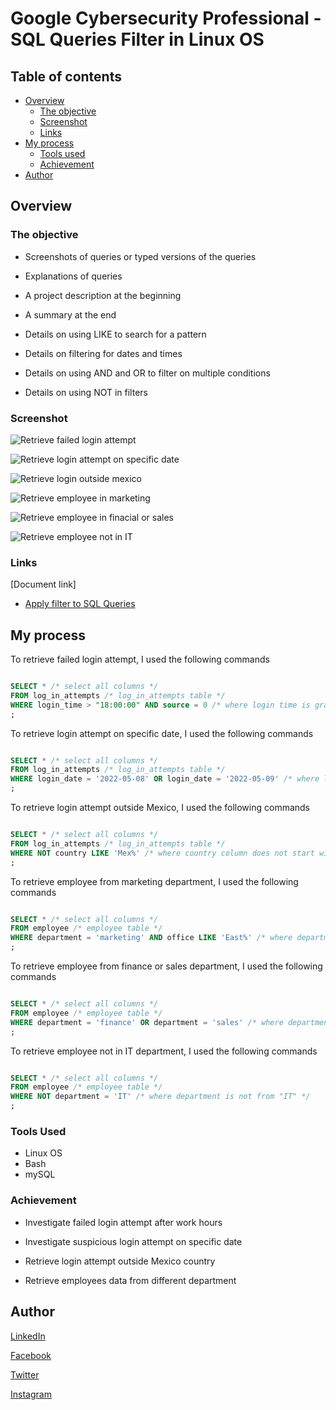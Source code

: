 # Google Cybersecurity Professional - SQL Queries Filter in Linux OS

## Table of contents

- [Overview](#overview)
  - [The objective](#the-objective)
  - [Screenshot](#screenshot)
  - [Links](#links)
- [My process](#my-process)
  - [Tools used](#tools-used)
  - [Achievement](#achievement)
- [Author](#author)

## Overview



### The objective

- Screenshots of queries or typed versions of the queries

- Explanations of queries

- A project description at the beginning

- A summary at the end

- Details on using LIKE to search for a pattern

- Details on filtering for dates and times

- Details on using AND and OR to filter on multiple conditions

- Details on using NOT in filters

### Screenshot

![Retrieve failed login attempt](./Image/Retrieve%20fail%20login%20attempts%20after%20work%20hour.png)

![Retrieve login attempt on specific date](./Image/Check%20login%20attempt%20between%20dates%20A.png)

![Retrieve login outside mexico](./Image/Check%20login%20attempt%20not%20from%20Mexico%20A.png)

![Retrieve employee in marketing](./Image/Check%20staff%20from%20Marketing%20department.png)

![Retrieve employee in finacial or sales](./Image/Check%20staff%20from%20Finance%20or%20Sales%20department%20A.png)

![Retrieve employee not in IT](./Image/Check%20staff%20not%20from%20IT%20department%20A.png)

### Links

[Document link]

- [Apply filter to SQL Queries](https://docs.google.com/document/d/1zi7Hpj_sc_XxOjngXCr4dnBOKLQQ3wLWNR7dd2vfK94/edit?usp=drive_link)

## My process

To retrieve failed login attempt, I used the following commands

```sql

SELECT * /* select all columns */
FROM log_in_attempts /* log_in_attempts table */
WHERE login_time > "18:00:00" AND source = 0 /* where login time is grater than 6pm and attempt was not successful */
;

```

To retrieve login attempt on specific date, I used the following commands

```sql

SELECT * /* select all columns */
FROM log_in_attempts /* log_in_attempts table */
WHERE login_date = '2022-05-08' OR login_date = '2022-05-09' /* where login date is 8th May, 2022 or 9th May, 2022 */
;

```
To retrieve login attempt outside Mexico, I used the following commands

```sql

SELECT * /* select all columns */
FROM log_in_attempts /* log_in_attempts table */
WHERE NOT country LIKE 'Mex%' /* where country column does not start with the word "Mex"  */
;

```

To retrieve employee from marketing department, I used the following commands

```sql

SELECT * /* select all columns */
FROM employee /* employee table */
WHERE department = 'marketing' AND office LIKE 'East%' /* where department column is "marketing" and office column start with the word "East"  */
;

```

To retrieve employee from finance or sales department, I used the following commands

```sql

SELECT * /* select all columns */
FROM employee /* employee table */
WHERE department = 'finance' OR department = 'sales' /* where department is either "finance" or "sales"  */
;

```

To retrieve employee not in IT department, I used the following commands

```sql

SELECT * /* select all columns */
FROM employee /* employee table */
WHERE NOT department = 'IT' /* where department is not from "IT" */
;

```

### Tools Used

- Linux OS
- Bash
- mySQL

### Achievement

- Investigate failed login attempt after work hours

- Investigate suspicious login attempt on specific date

- Retrieve login attempt outside Mexico country

- Retrieve employees data from different department

## Author

[LinkedIn](www.linkedin.com/in/olagoke-holo)

[Facebook](https://web.facebook.com/olagoke.holo.3/)

[Twitter](https://twitter.com/olarragoken)

[Instagram](https://www.instagram.com/holoolagoke/)
